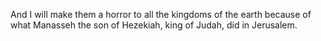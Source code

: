 And I will make them a horror to all the kingdoms of the earth because of what Manasseh the son of Hezekiah, king of Judah, did in Jerusalem.

